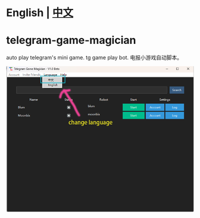 # English | [中文](https://github.com/tg-game-magic/telegram-game-magician/blob/main/README-cn.md)


# telegram-game-magician
auto play telegram's mini game. tg game play bot. 电报小游戏自动脚本。

![main frame](https://github.com/tg-game-magic/telegram-game-magician/blob/main/tgmagic.png "telegram bot")
